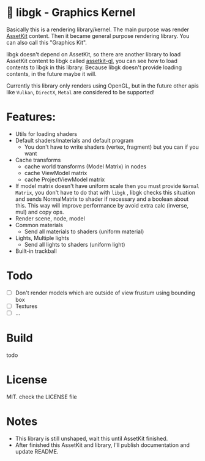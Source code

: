 # 🎥 libgk - Graphics Kernel

Basically this is a rendering library/kernel. The main purpose was render [AssetKit](https://github.com/recp/assetkit) content. Then it became general purpose rendering library. You can also call this "Graphics Kit".

libgk doesn't depend on AssetKit, so there are another library to load AssetKit content to libgk called [assetkit-gl](https://github.com/recp/assetkit-gl), you can see how to load contents to libgk in this library. Because libgk doesn't provide loading contents, in the future maybe it will.

Currently this library only renders using OpenGL, but in the future other apis like `Vulkan`, `DirectX`, `Metal` are considered to be supported!
# Features:
- Utils for loading shaders
- Default shaders/materials and default program
  - You don't have to write shaders (vertex, fragment) but you can if you want
- Cache transforms 
  - cache world transforms (Model Matrix) in nodes
  - cache ViewModel matrix
  - cache ProjectViewModel matrix
- If model matrix doesn't have uniform scale then you must provide `Normal Matrix`, you don't have to do that with `libgk` , libgk checks this situation and sends NormalMatrix to shader if necessary and a boolean about this. This way will improve performance by avoid extra calc (inverse, mul) and copy ops.
- Render scene, node, model
- Common materials
  - Send all materials to shaders (uniform material)
- Lights, Multiple lights
  - Send all lights to shaders (uniform light)
- Built-in trackball

# Todo
- [ ] Don't render models which are outside of view frustum using bounding box
- [ ] Textures
- [ ] ... 

# Build 
todo

# License
MIT. check the LICENSE file

# Notes
- This library is still unshaped, wait this until AssetKit finished. 
- After finished this AssetKit and library, I'll publish documentation and update README.
